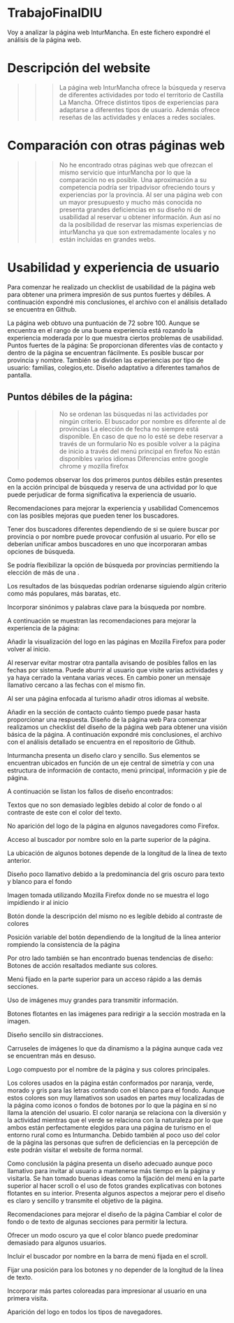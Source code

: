 # TrabajoFinalDIU
Voy a analizar la página web InturMancha. En este fichero expondré el análisis de la página web. 

# Descripción del website
>>>La página web InturMancha ofrece la búsqueda y reserva de diferentes actividades por todo el territorio de Castilla La Mancha. Ofrece distintos tipos de experiencias para adaptarse a diferentes tipos de usuario. Además ofrece reseñas de las actividades y enlaces a redes sociales.

# Comparación con otras páginas web
>>>No he encontrado otras páginas web que ofrezcan el mismo servicio que inturMancha por lo que la comparación no es posible. Una aproximación a su competencia podría ser tripadvisor ofreciendo tours y experiencias por la provincia. Al ser una página web con un mayor presupuesto y mucho más conocida no presenta grandes deficiencias en su diseño ni de usabilidad al reservar u obtener información. Aun así no da la posibilidad de reservar las mismas experiencias de inturMancha ya que son extremadamente locales y no están incluidas en grandes webs. 

# Usabilidad y experiencia de usuario
Para comenzar he realizado un checklist de usabilidad de la página web para obtener una primera impresión de sus puntos fuertes y débiles. A continuación expondré mis conclusiones, el archivo con el análisis detallado se encuentra en Github. 

La página web obtuvo una puntuación de 72 sobre 100. Aunque se encuentra en el rango de una buena experiencia está rozando la experiencia moderada por lo que muestra ciertos problemas de usabilidad. 
Puntos fuertes de la página: 
Se proporcionan diferentes vías de contacto y dentro de la página se encuentran fácilmente.
Es posible buscar por provincia y nombre. También se dividen las experiencias por tipo de usuario: familias, colegios,etc.
Diseño adaptativo a diferentes tamaños de pantalla.

## Puntos débiles de la página:
>>> No se ordenan las búsquedas ni las actividades por ningún criterio.
>>> El buscador por nombre es diferente al de provincias
>>>La elección de fecha no siempre está disponible. En caso de que no lo esté se debe reservar a través de un formulario
>>>No es posible volver a la página de inicio a través del menú principal en firefox
>>>No están disponibles varios idiomas
>>>Diferencias entre google chrome y mozilla firefox

Como podemos observar los dos primeros puntos débiles están presentes en la acción principal de búsqueda y reserva de una actividad por lo que puede perjudicar de forma significativa la experiencia de usuario.

Recomendaciones para mejorar la experiencia y usabilidad
Comencemos con las posibles mejoras que pueden tener los buscadores.

Tener dos buscadores diferentes dependiendo de si se quiere buscar por provincia o por nombre puede provocar confusión al usuario. Por ello se deberían unificar ambos buscadores en uno que incorporaran ambas opciones de búsqueda.

Se podría flexibilizar la opción de búsqueda por provincias permitiendo la elección de más de una .

Los resultados de las búsquedas podrían ordenarse siguiendo algún criterio como más populares, más baratas, etc.

Incorporar sinónimos y palabras clave para la búsqueda por nombre.

A continuación se muestran las recomendaciones para mejorar la experiencia de la página:

Añadir la visualización del logo en las páginas  en Mozilla Firefox para poder volver al inicio.

Al reservar evitar mostrar otra pantalla avisando de posibles fallos en las fechas por sistema. Puede aburrir al usuario que visite varias actividades y ya haya cerrado la ventana varias veces. En cambio poner un mensaje llamativo cercano a las fechas con el mismo fin.

Al ser una página enfocada al turismo añadir otros idiomas al website.

Añadir en la sección de contacto cuánto tiempo puede pasar hasta proporcionar una respuesta.
Diseño de la página web
Para comenzar realizamos un checklist del diseño de la página web para obtener una visión básica de la página. A continuación expondré mis conclusiones, el archivo con el análisis detallado se encuentra en el repositorio de Github. 

Inturmancha presenta un diseño claro y sencillo. Sus elementos se encuentran ubicados en función de un eje central de simetría y con una estructura de información de contacto, menú principal, información y pie de página.

A continuación se listan los fallos de diseño encontrados:

Textos que no son demasiado legibles debido al color de fondo o al contraste de este con el color del texto.

No aparición del logo de la página en algunos navegadores como Firefox.

Acceso al buscador por nombre solo en la parte superior de la página.

La ubicación de algunos botones depende de la longitud de la línea de texto anterior.

Diseño poco llamativo debido a la predominancia del gris oscuro para texto y blanco para el fondo



Imagen tomada utilizando Mozilla Firefox donde no se muestra el logo impidiendo ir al inicio


Botón donde la descripción del mismo no es legible debido al contraste de colores

Posición variable del botón dependiendo de la longitud de la línea anterior rompiendo la consistencia de la página
	

Por otro lado también se han encontrado buenas tendencias de diseño:
Botones de acción resaltados mediante sus colores.

Menú fijado en la parte superior para un acceso rápido a las demás secciones.

Uso de imágenes muy grandes para transmitir información.

Botones flotantes en las imágenes para redirigir a la sección mostrada en la imagen.

Diseño sencillo sin distracciones.

Carruseles de imágenes lo que da dinamismo a la página aunque cada vez se encuentran más en desuso.

Logo compuesto por el nombre de la página y sus colores principales.

Los colores usados en la página están conformados por naranja, verde, morado y gris para las letras contando con el blanco para el fondo. Aunque estos colores son muy llamativos son usados en partes muy localizadas de la página como iconos o fondos de botones por lo que la página en sí no llama la atención del usuario. El color naranja se relaciona con la diversión y la actividad mientras que el verde se relaciona con la naturaleza por lo que ambos están perfectamente elegidos para una página de turismo en el entorno rural como es Inturmancha. Debido también al poco uso del color de la página las personas que sufren de deficiencias en la percepción de este podrán visitar el website de forma normal.

Como conclusión la página presenta un diseño adecuado aunque poco llamativo para invitar al usuario a mantenerse más tiempo en la página y visitarla. Se han tomado buenas ideas como la fijación del menú en la parte superior al hacer scroll o el uso de fotos grandes explicativas con botones flotantes en su interior. Presenta algunos aspectos a mejorar pero el diseño es claro y sencillo y transmite el objetivo de la página.

Recomendaciones para mejorar el diseño de la página
Cambiar el color de fondo o de texto de algunas secciones para permitir la lectura.

Ofrecer un modo oscuro ya que el color blanco puede predominar demasiado para algunos usuarios.

Incluir el buscador por nombre en la barra de menú fijada en el scroll.

Fijar una posición para los botones y no depender de la longitud de la línea de texto.

Incorporar más partes coloreadas para impresionar al usuario en una primera visita.

Aparición del logo en todos los tipos de navegadores.

